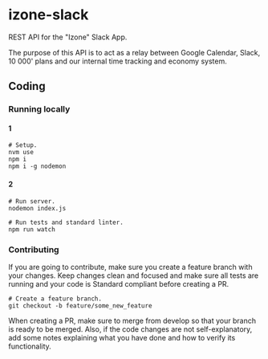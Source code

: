 # izone-slack

REST API for the "Izone" Slack App.

The purpose of this API is to act as a relay between Google Calendar, Slack, 10 000' plans and our internal time tracking and economy system.

## Coding

### Running locally

#### 1

```
# Setup.
nvm use
npm i
npm i -g nodemon

```

#### 2

```
# Run server.
nodemon index.js
```

```
# Run tests and standard linter.
npm run watch
```

### Contributing

If you are going to contribute, make sure you create a feature branch with your changes. Keep changes clean and focused and make sure all tests are running and your code is Standard compliant before creating a PR.

```
# Create a feature branch.
git checkout -b feature/some_new_feature
```

When creating a PR, make sure to merge from develop so that your branch is ready to be merged. Also, if the code changes are not self-explanatory, add some notes explaining what you have done and how to verify its functionality.
